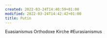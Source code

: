 ```yaml
---
created: 2022-03-24T14:40:59+01:00
modified: 2022-03-24T14:42:42+01:00
title: Putin
---
```


Euasianismus
Orthodoxe Kirche
#Eurasianismus
